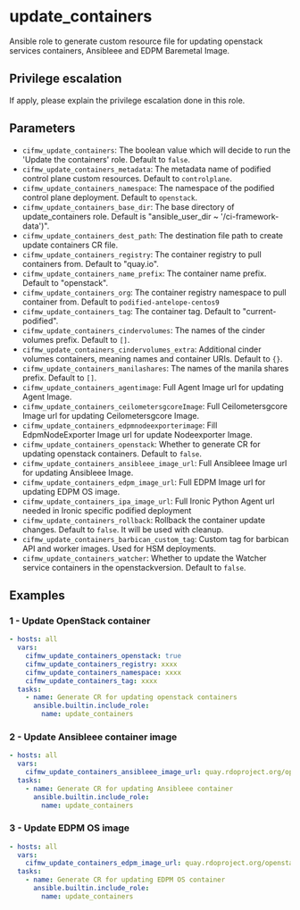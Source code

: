 # update_containers

Ansible role to generate custom resource file for updating
openstack services containers, Ansibleee and EDPM Baremetal Image.

## Privilege escalation
If apply, please explain the privilege escalation done in this role.

## Parameters
* `cifmw_update_containers`: The boolean value which will decide to run the 'Update the containers' role. Default to `false`.
* `cifmw_update_containers_metadata`: The metadata name of podified control plane custom resources. Default to `controlplane`.
* `cifmw_update_containers_namespace`: The namespace of the podified control plane deployment. Default to `openstack`.
* `cifmw_update_containers_base_dir`: The base directory of update_containers role. Default is "ansible_user_dir ~ '/ci-framework-data')".
* `cifmw_update_containers_dest_path`: The destination file path to create update containers CR file.
* `cifmw_update_containers_registry`: The container registry to pull containers from. Default to "quay.io".
* `cifmw_update_containers_name_prefix`: The container name prefix. Default to "openstack".
* `cifmw_update_containers_org`: The container registry namespace to pull container from. Default to `podified-antelope-centos9`
* `cifmw_update_containers_tag`: The container tag. Default to "current-podified".
* `cifmw_update_containers_cindervolumes`: The names of the cinder volumes prefix. Default to `[]`.
* `cifmw_update_containers_cindervolumes_extra`: Additional cinder volumes containers, meaning names and container URIs. Default to `{}`.
* `cifmw_update_containers_manilashares`: The names of the manila shares prefix. Default to `[]`.
* `cifmw_update_containers_agentimage`: Full Agent Image url for updating Agent Image.
* `cifmw_update_containers_ceilometersgcoreImage`: Full Ceilometersgcore Image url for updating Ceilometersgcore Image.
* `cifmw_update_containers_edpmnodeexporterimage`: Fill EdpmNodeExporter Image url for update Nodeexporter Image.
* `cifmw_update_containers_openstack`: Whether to generate CR for updating openstack containers. Default to `false`.
* `cifmw_update_containers_ansibleee_image_url`: Full Ansibleee Image url for updating Ansibleee Image.
* `cifmw_update_containers_edpm_image_url`: Full EDPM Image url for updating EDPM OS image.
* `cifmw_update_containers_ipa_image_url`: Full Ironic Python Agent url needed in Ironic specific podified deployment
* `cifmw_update_containers_rollback`: Rollback the container update changes. Default to `false`. It will be used with cleanup.
* `cifmw_update_containers_barbican_custom_tag`: Custom tag for barbican API and worker images.  Used for HSM deployments.
* `cifmw_update_containers_watcher`: Whether to update the Watcher service containers in the openstackversion. Default to `false`.

## Examples
### 1 - Update OpenStack container
```yaml
- hosts: all
  vars:
    cifmw_update_containers_openstack: true
    cifmw_update_containers_registry: xxxx
    cifmw_update_containers_namespace: xxxx
    cifmw_update_containers_tag: xxxx
  tasks:
    - name: Generate CR for updating openstack containers
      ansible.builtin.include_role:
        name: update_containers
```

### 2 - Update Ansibleee container image
```yaml
- hosts: all
  vars:
    cifmw_update_containers_ansibleee_image_url: quay.rdoproject.org/openstack-k8s-operators/openstack-ansibleee-runner:current-podified
  tasks:
    - name: Generate CR for updating Ansibleee container
      ansible.builtin.include_role:
        name: update_containers
```

### 3 - Update EDPM OS image
```yaml
- hosts: all
  vars:
    cifmw_update_containers_edpm_image_url: quay.rdoproject.org/openstack-k8s-operators/edpm-hardened-uefi:current-podified
  tasks:
    - name: Generate CR for updating EDPM OS container
      ansible.builtin.include_role:
        name: update_containers
```
